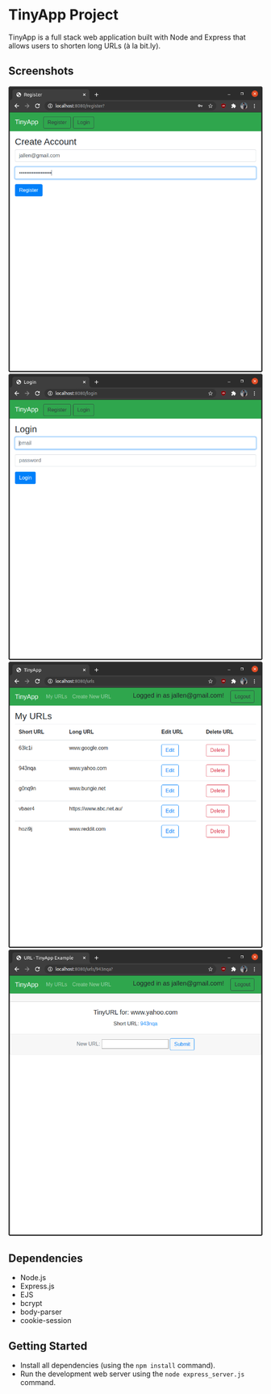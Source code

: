 # TinyApp Project

TinyApp is a full stack web application built with Node and Express that allows users to shorten long URLs (à la bit.ly).

## Screenshots

!["Screenshot of URLs page"](https://github.com/jallen2034/tinyapp/blob/master/docs/Screenshot%201.png?raw=true)
!["Screenshot of register page"](https://github.com/jallen2034/tinyapp/blob/master/docs/Screenshot%202.png?raw=true)
!["Screenshot of register page"](https://github.com/jallen2034/tinyapp/blob/master/docs/Screenshot%203.png?raw=true)
!["Screenshot of register page"](https://github.com/jallen2034/tinyapp/blob/master/docs/Screenshot%204.png?raw=true)

## Dependencies

- Node.js
- Express.js
- EJS
- bcrypt
- body-parser
- cookie-session

## Getting Started

- Install all dependencies (using the `npm install` command).
- Run the development web server using the `node express_server.js` command.

